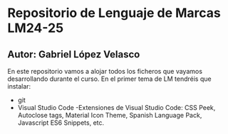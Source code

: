 # Repositorio de Lenguaje de Marcas LM24-25
## Autor: Gabriel López Velasco
En este repositorio vamos a alojar todos los ficheros que vayamos desarrollando durante el curso. En el primer tema de LM tendréis que instalar:
- git
- Visual Studio Code
-Extensiones de Visual Studio Code: CSS Peek, Autoclose tags, Material Icon Theme, Spanish Language Pack, Javascript ES6 Snippets, etc.